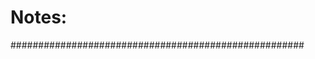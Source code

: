 # Notes:
#####################################################
<!-- 
    RECIPE WEB PAGE LINK: https://www.jamieoliver.com/recipes/chicken-recipes/bbq-chicken/
    IMPORTANT NOTE: BBQ Chicken recipe is the only recipe that has a working HTML page, 
    other recipes in the home page are dummy links for design purpose only  
-->

<!-- 
  The ingredients measurements method is different from ingredient to another, (L, ML, Spoon, Cup, dl and so on)
  I set the number of the start portion is 2, and the change of amount should be changed by 2 only.
  If the change happen in different values (such as 3, 5 or even 1), this can cause an unreasonable value
  such as 1.13 spoon!
-->

<!--
  Sample review stored in a XML file.
-->
